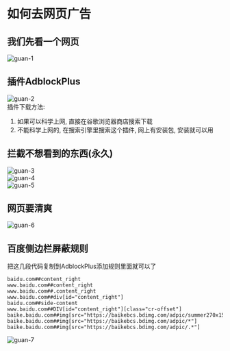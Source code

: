 如何去网页广告   
====

## 我们先看一个网页  
![guan-1](https://github.com/KissMyLady/Tools/blob/master/img/guan-1.jpg)   


## 插件AdblockPlus      
![guan-2](https://github.com/KissMyLady/Tools/blob/master/img/guan-2.jpg)  
插件下载方法:  
1. 如果可以科学上网, 直接在谷歌浏览器商店搜索下载     
2. 不能科学上网的, 在搜索引擎里搜索这个插件, 网上有安装包,  安装就可以用     



## 拦截不想看到的东西(永久)   
![guan-3](https://github.com/KissMyLady/Tools/blob/master/img/guan-3.jpg)  
![guan-4](https://github.com/KissMyLady/Tools/blob/master/img/guan-4.jpg)  
![guan-5](https://github.com/KissMyLady/Tools/blob/master/img/guan-5.jpg)    


## 网页要清爽  
![guan-6](https://github.com/KissMyLady/Tools/blob/master/img/guan-6.jpg)  


## 百度侧边栏屏蔽规则  
把这几段代码复制到AdblockPlus添加规则里面就可以了  
```Linux
baidu.com##content_right
www.baidu.com##content_right
www.baidu.com##.content_right
www.baidu.com##div[id="content_right"]
baidu.com##side-content
www.baidu.com##DIV[id="content_right"][class="cr-offset"]
baike.baidu.com##img[src="https://baikebcs.bdimg.com/adpic/summer270x150.png"]
baike.baidu.com##img[src="https://baikebcs.bdimg.com/adpic/*"]
baike.baidu.com##img[src="https://baikebcs.bdimg.com/adpic/.*"]
```
![guan-7](https://github.com/KissMyLady/Tools/blob/master/img/guan-7.jpg)  


